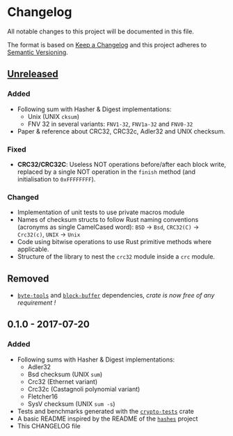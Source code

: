 # Changelog
All notable changes to this project will be documented in this file.

The format is based on [Keep a Changelog](http://keepachangelog.com/en/1.0.0/)
and this project adheres to [Semantic Versioning](http://semver.org/spec/v2.0.0.html).


## [Unreleased]
### Added
- Following sum with Hasher & Digest implementations:
    * Unix (UNIX `cksum`)
    * FNV 32 in several variants: `FNV1-32`, `FNV1a-32` and `FNV0-32`
- Paper & reference about CRC32, CRC32c, Adler32 and UNIX checksum.
### Fixed
- **CRC32/CRC32C**: Useless NOT operations before/after each block write, replaced by
  a single NOT operation in the `finish` method (and initialisation to `0xFFFFFFFF`).
### Changed
- Implementation of unit tests to use private macros module
- Names of checksum structs to follow Rust naming conventions (acronyms as single
  CamelCased word): `BSD` -> `Bsd`, `CRC32(C)` -> `Crc32(c)`, `UNIX` -> `Unix`
- Code using bitwise operations to use Rust primitive methods where applicable.
- Structure of the library to nest the `crc32` module inside a `crc` module.
## Removed
- [`byte-tools`](https://crates.io/crates/byte-tools) and [`block-buffer`](https://crates.io/crates/block-buffers)
  dependencies, *crate is now free of any requirement !*


## 0.1.0 - 2017-07-20
### Added
- Following sums with Hasher & Digest implementations:
    * Adler32
    * Bsd checksum (UNIX `sum`)
    * Crc32 (Ethernet variant)
    * Crc32c (Castagnoli polynomial variant)
    * Fletcher16
    * SysV checksum (UNIX `sum -s`)
- Tests and benchmarks generated with the [`crypto-tests`](https://crates.io/crates/crypto-tests) crate
- A basic README inspired by the README of the [`hashes`](https://github.com/RustCrypto/hashes) project
- This CHANGELOG file


[Unreleased]: https://github.com/olivierlacan/keep-a-changelog/compare/0.1.0...HEAD

